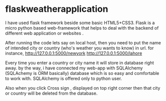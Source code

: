 # flaskweatherapplication
I have used flask framework beside some basic HTML5+CSS3.
Flask is a micro python based web-framework that helps to deal 
with the backend of different web application or websites .

After running the code lets say on local host, then you need to 
put the name of intended city or country (who's weather you wants to know)
in url. for instance, http://127.0.0.1:5000/newyork
                      http://127.0.0.1:5000/lahore
                      
Every time you enter a country or city name it will store in database right away.
by the way, i have connected my web-app with SQLAlchemy (SQLAchemy is ORM basically) database 
which is so easy and comfortable to work with. SQLAlchemy is offered only to python user.

Also when you click Cross sign , displayed on top right corner then that city 
or country will be deleted from the database.
